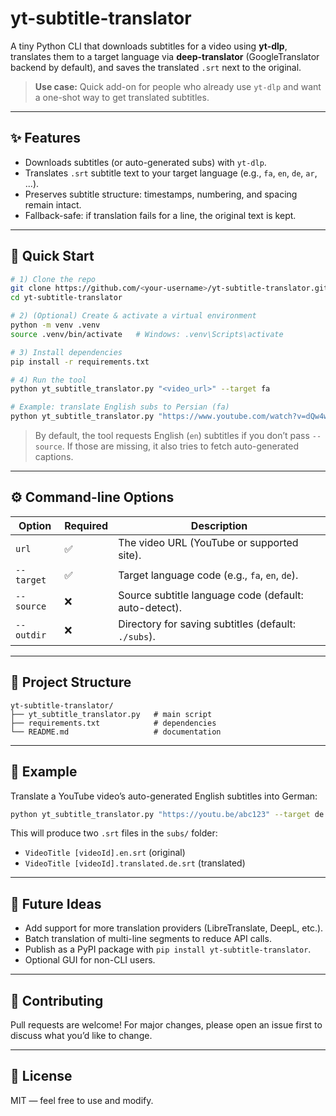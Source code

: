 # yt-subtitle-translator

A tiny Python CLI that downloads subtitles for a video using **yt-dlp**, translates them to a target language via **deep-translator** (GoogleTranslator backend by default), and saves the translated `.srt` next to the original.

> **Use case:** Quick add-on for people who already use `yt-dlp` and want a one-shot way to get translated subtitles.

---

## ✨ Features

- Downloads subtitles (or auto-generated subs) with `yt-dlp`.
- Translates `.srt` subtitle text to your target language (e.g., `fa`, `en`, `de`, `ar`, ...).
- Preserves subtitle structure: timestamps, numbering, and spacing remain intact.
- Fallback-safe: if translation fails for a line, the original text is kept.

---

## 🚀 Quick Start

```bash
# 1) Clone the repo
git clone https://github.com/<your-username>/yt-subtitle-translator.git
cd yt-subtitle-translator

# 2) (Optional) Create & activate a virtual environment
python -m venv .venv
source .venv/bin/activate   # Windows: .venv\Scripts\activate

# 3) Install dependencies
pip install -r requirements.txt

# 4) Run the tool
python yt_subtitle_translator.py "<video_url>" --target fa

# Example: translate English subs to Persian (fa)
python yt_subtitle_translator.py "https://www.youtube.com/watch?v=dQw4w9WgXcQ" --target fa --source en
```

> By default, the tool requests English (`en`) subtitles if you don’t pass `--source`. If those are missing, it also tries to fetch auto-generated captions.

---

## ⚙️ Command-line Options

| Option     | Required | Description                                           |
| ---------- | -------- | ----------------------------------------------------- |
| `url`      | ✅        | The video URL (YouTube or supported site).            |
| `--target` | ✅        | Target language code (e.g., `fa`, `en`, `de`).        |
| `--source` | ❌        | Source subtitle language code (default: auto-detect). |
| `--outdir` | ❌        | Directory for saving subtitles (default: `./subs`).   |

---

## 📂 Project Structure

```
yt-subtitle-translator/
├── yt_subtitle_translator.py   # main script
├── requirements.txt            # dependencies
└── README.md                   # documentation
```

---

## 🧪 Example

Translate a YouTube video’s auto-generated English subtitles into German:

```bash
python yt_subtitle_translator.py "https://youtu.be/abc123" --target de --source en
```

This will produce two `.srt` files in the `subs/` folder:

- `VideoTitle [videoId].en.srt` (original)
- `VideoTitle [videoId].translated.de.srt` (translated)

---

## 🔮 Future Ideas

- Add support for more translation providers (LibreTranslate, DeepL, etc.).
- Batch translation of multi-line segments to reduce API calls.
- Publish as a PyPI package with `pip install yt-subtitle-translator`.
- Optional GUI for non-CLI users.

---

## 🤝 Contributing

Pull requests are welcome! For major changes, please open an issue first to discuss what you’d like to change.

---

## 📜 License

MIT — feel free to use and modify.

